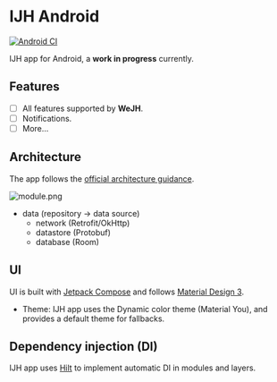 # IJH Android

[![Android CI](https://github.com/I-Info/IJH-Android/actions/workflows/ci.yml/badge.svg)](https://github.com/I-Info/IJH-Android/actions/workflows/ci.yml)

IJH app for Android, a **work in progress** currently.

## Features

- [ ] All features supported by **WeJH**.
- [ ] Notifications.
- [ ] More...

## Architecture

The app follows
the [official architecture guidance](https://developer.android.com/topic/architecture).

![module.png](https://s2.loli.net/2023/10/29/EUNtaGgBVqdfvJz.png)

- data (repository -> data source)
    - network (Retrofit/OkHttp)
    - datastore (Protobuf)
    - database (Room)

## UI

UI is built with [Jetpack Compose](https://developer.android.com/jetpack/compose) and follows
[Material Design 3](https://m3.material.io).

- Theme: IJH app uses the Dynamic color theme (Material You), and provides a default theme for
  fallbacks.

## Dependency injection (DI)

IJH app uses [Hilt](https://developer.android.com/training/dependency-injection/hilt-android)
to implement automatic DI in modules and layers.
